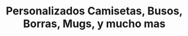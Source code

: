 ---
title: "Personalizados Camisetas, Busos, Borras, Mugs, y mucho mas"
url: /pereira/personalizados-camisetas-busos-borras-mugs-y-mucho-mas/
shop: ropa
---